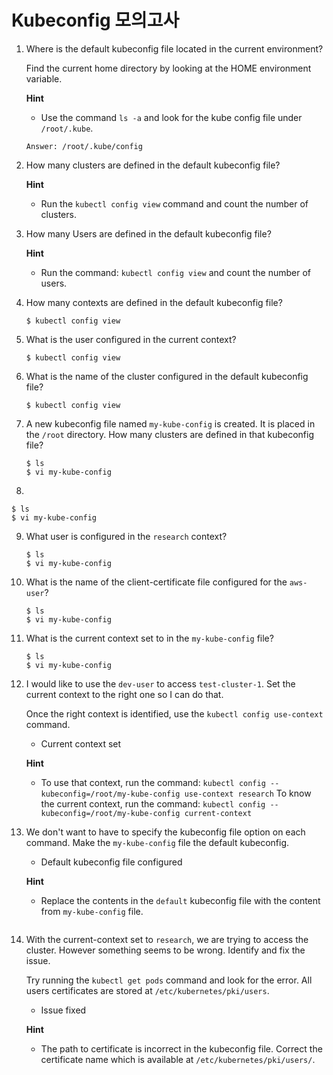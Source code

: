 # Kubeconfig 모의고사



1. Where is the default kubeconfig file located in the current environment?

   Find the current home directory by looking at the HOME environment variable.

   **Hint**

   - Use the command `ls -a` and look for the kube config file under `/root/.kube`.

   `Answer: /root/.kube/config`

2. How many clusters are defined in the default kubeconfig file?

   **Hint**

   - Run the `kubectl config view` command and count the number of clusters.

3. How many Users are defined in the default kubeconfig file?

   **Hint**

   - Run the command: `kubectl config view` and count the number of users.

4. How many contexts are defined in the default kubeconfig file?

   ```
   $ kubectl config view
   ```

5. What is the user configured in the current context?

   ```
   $ kubectl config view
   ```

6. What is the name of the cluster configured in the default kubeconfig file?

   ```
   $ kubectl config view
   ```

7. A new kubeconfig file named `my-kube-config` is created. It is placed in the `/root` directory. How many clusters are defined in that kubeconfig file?

   ```
   $ ls
   $ vi my-kube-config
   ```

8. 

   ```
   $ ls
   $ vi my-kube-config
   ```

9. What user is configured in the `research` context?

   ```
   $ ls
   $ vi my-kube-config
   ```

10. What is the name of the client-certificate file configured for the `aws-user`?

    ```
    $ ls
    $ vi my-kube-config
    ```

11. What is the current context set to in the `my-kube-config` file?

    ```
    $ ls
    $ vi my-kube-config
    ```

12. I would like to use the `dev-user` to access `test-cluster-1`. Set the current context to the right one so I can do that.

    Once the right context is identified, use the `kubectl config use-context` command.

    - Current context set

    **Hint**

    - To use that context, run the command: `kubectl config --kubeconfig=/root/my-kube-config use-context research`
      To know the current context, run the command: `kubectl config --kubeconfig=/root/my-kube-config current-context`

13. We don't want to have to specify the kubeconfig file option on each command. Make the `my-kube-config` file the default kubeconfig.

    - Default kubeconfig file configured

    **Hint**

    - Replace the contents in the `default` kubeconfig file with the content from `my-kube-config` file.

    ```
    
    ```

14. With the current-context set to `research`, we are trying to access the cluster. However something seems to be wrong. Identify and fix the issue.

    Try running the `kubectl get pods` command and look for the error. All users certificates are stored at `/etc/kubernetes/pki/users`.

    - Issue fixed

    **Hint**

    - The path to certificate is incorrect in the kubeconfig file. Correct the certificate name which is available at `/etc/kubernetes/pki/users/`.

    ```
    
    ```

    

    